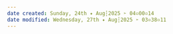 ```yaml
---
date created: Sunday, 24th ✦ Aug┆2025 ➣ 04▫00▫14 
date modified: Wednesday, 27th ✦ Aug┆2025 ➣ 03▫38▫11 
---
```

